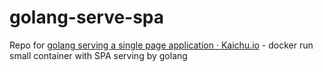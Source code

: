 # golang-serve-spa

Repo for [golang serving a single page application · Kaichu.io](http://kaichu.io/2016/08/03/golang-serve-static-site/) - docker run small container with SPA serving by golang
